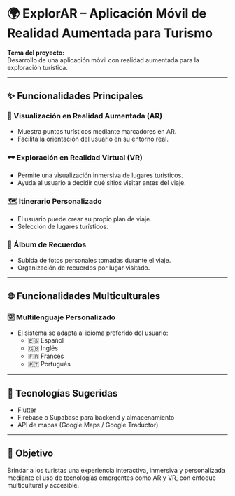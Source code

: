 # 🌍 ExplorAR – Aplicación Móvil de Realidad Aumentada para Turismo

**Tema del proyecto:**  
Desarrollo de una aplicación móvil con realidad aumentada para la exploración turística.

---

## ✨ Funcionalidades Principales

### 🧭 Visualización en Realidad Aumentada (AR)
- Muestra puntos turísticos mediante marcadores en AR.
- Facilita la orientación del usuario en su entorno real.

### 🕶️ Exploración en Realidad Virtual (VR)
- Permite una visualización inmersiva de lugares turísticos.
- Ayuda al usuario a decidir qué sitios visitar antes del viaje.

### 🗺️ Itinerario Personalizado
- El usuario puede crear su propio plan de viaje.
- Selección de lugares turísticos.

### 📸 Álbum de Recuerdos
- Subida de fotos personales tomadas durante el viaje.
- Organización de recuerdos por lugar visitado.

---

## 🌐 Funcionalidades Multiculturales

### 🈳 Multilenguaje Personalizado
- El sistema se adapta al idioma preferido del usuario:
  - 🇪🇸 Español
  - 🇬🇧 Inglés
  - 🇫🇷 Francés
  - 🇵🇹 Portugués

---

## 📱 Tecnologías Sugeridas


- Flutter 
- Firebase o Supabase para backend y almacenamiento
- API de mapas (Google Maps / Google Traductor)

---

## 🚀 Objetivo

Brindar a los turistas una experiencia interactiva, inmersiva y personalizada mediante el uso de tecnologías emergentes como AR y VR, con enfoque multicultural y accesible.

